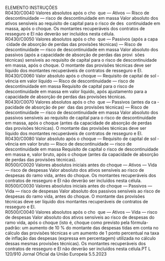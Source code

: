  
ELEMENTO  INSTRUÇÕES  
R0430/C0040  Valores absolutos após o cho ­
que — Ativos — Risco de 
descontinuidade — risco de 
descontinuidade em massa  Valor absoluto dos ativos sensíveis ao requisito de capital para o risco de des ­
continuidade em massa, após o choque. 
Os montantes recuperáveis dos contratos de resseguro e EI não deverão ser 
incluídos nesta célula.  
R0430/C0050  Valores absolutos após o cho ­
que — Passivos (após a capa ­
cidade de absorção de perdas 
das provisões técnicas) — 
Risco de descontinuidade — 
risco de descontinuidade em 
massa  Valor absoluto dos passivos (após a capacidade de absorção de perdas das provi ­
sões técnicas) sensíveis ao requisito de capital para o risco de descontinuidade em 
massa, após o choque. 
O montante das provisões técnicas deve ser líquido dos montantes recuperáveis de 
contratos de resseguro e EI.  
R0430/C0060  Valor absoluto após o choque 
— Requisito de capital de sol ­
vência em valor líquido — 
Risco de descontinuidade — 
risco de descontinuidade em 
massa  Requisito de capital para o risco de descontinuidade em massa em valor líquido, 
após ajustamento para a capacidade de absorção de perdas das provisões técnicas.  
R0430/C0070  Valores absolutos após o cho ­
que — Passivos (antes da ca ­
pacidade de absorção de per ­
das das provisões técnicas) — 
Risco de descontinuidade — 
risco de descontinuidade em 
massa  Valor absoluto dos passivos sensíveis ao requisito de capital para o risco de 
descontinuidade em massa, após o choque (antes da capacidade de absorção de 
perdas das provisões técnicas). 
O montante das provisões técnicas deve ser líquido dos montantes recuperáveis de 
contratos de resseguro e EI.  
R0430/C0080  Valor absoluto após o choque 
— Requisito de capital de sol ­
vência em valor bruto — Risco 
de descontinuidade — risco de 
descontinuidade em massa  Requisito de capital o risco de descontinuidade em massa e, valor bruto, após o 
choque (antes da capacidade de absorção de perdas das provisões técnicas).  
R0500/C0020  Valores absolutos iniciais antes 
do choque — Ativos — Vida 
— risco de despesas  Valor absoluto dos ativos sensíveis ao risco de despesas do ramo vida, antes do 
choque. 
Os montantes recuperáveis dos contratos de resseguro e EI não deverão ser 
incluídos nesta célula.  
R0500/C0030  Valores absolutos iniciais antes 
do choque — Passivos — Vida 
— risco de despesas  Valor absoluto dos passivos sensíveis ao risco de despesas do ramo vida, antes do 
choque. 
O montante das provisões técnicas deve ser líquido dos montantes recuperáveis de 
contratos de resseguro e EI.  
R0500/C0040  Valores absolutos após o cho ­
que — Ativos — Vida — risco 
de despesas  Valor absoluto dos ativos sensíveis ao risco de despesas do ramo vida, após o 
choque (isto é, choque como previsto pela fórmula-padrão: um aumento de 10 % 
do montante das despesas tidas em conta no cálculo das provisões técnicas e um 
aumento de 1 ponto percentual na taxa de inflação das despesas (expressa em 
percentagem) utilizada no cálculo dessas mesmas provisões técnicas). 
Os montantes recuperáveis dos contratos de resseguro e EI não deverão ser 
incluídos nesta célula.PT  L 120/910 Jornal Oficial da União Europeia 5.5.2023